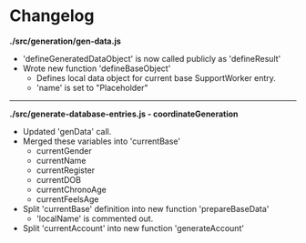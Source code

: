 # Changelog

**./src/generation/gen-data.js**
* 'defineGeneratedDataObject' is now called publicly as 'defineResult'
* Wrote new function 'defineBaseObject'
	* Defines local data object for current base SupportWorker entry.
	* 'name' is set to "Placeholder"

---

**./src/generate-database-entries.js - coordinateGeneration**
* Updated 'genData' call.
* Merged these variables into 'currentBase'
	* currentGender
	* currentName
	* currentRegister
	* currentDOB
	* currentChronoAge
	* currentFeelsAge
* Split 'currentBase' definition into new function 'prepareBaseData'
	* 'localName' is commented out.
* Split 'currentAccount' into new function 'generateAccount'
